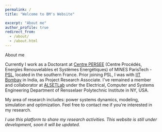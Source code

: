 ```yaml
---
permalink: /
title: "Welcome to BM's Website"

excerpt: "About me"
author_profile: true
redirect_from: 
  - /about/
  - /about.html
---
```



About me

Currently I work as a Doctorant at [Centre PERSEE](http://www.persee.mines-paristech.fr/Accueil/Presentation/) (Centre Procédés, Energies Renouvelables et Systèmes Energétiques) of MINES ParisTech - [PSL](https://www.psl.eu/), located in the southern France. Prior joining PSL, I was with [IIT Bombay](http://iitb.ac.in/) in India, as Project Research Associate. I've remained a member and collaborator at [ALSETLab](https://alsetlab.github.io) under the Electrical, Computer and Systems Engineering Department of Rensselaer Polytechnic Institute in NY, USA.

My area of research includes: power systems dynamics, modeling, simulation and optimization. Feel free to contact me if you're interested in my research. 

*I use this platform to share my research activities. This website is still under development, soon it will be updated.*




